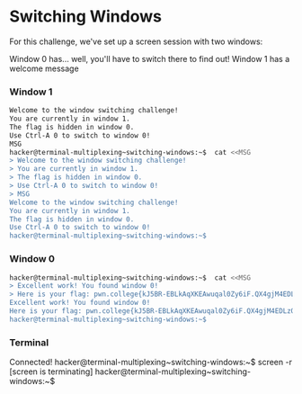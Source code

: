 # Switching Windows
For this challenge, we've set up a screen session with two windows:

Window 0 has... well, you'll have to switch there to find out!
Window 1 has a welcome message

### Window 1
```bash
Welcome to the window switching challenge!
You are currently in window 1.
The flag is hidden in window 0.
Use Ctrl-A 0 to switch to window 0!
MSG
hacker@terminal-multiplexing~switching-windows:~$  cat <<MSG
> Welcome to the window switching challenge!
> You are currently in window 1.
> The flag is hidden in window 0.
> Use Ctrl-A 0 to switch to window 0!
> MSG
Welcome to the window switching challenge!
You are currently in window 1.
The flag is hidden in window 0.
Use Ctrl-A 0 to switch to window 0!
hacker@terminal-multiplexing~switching-windows:~$
```
### Window 0
```bash
hacker@terminal-multiplexing~switching-windows:~$  cat <<MSG
> Excellent work! You found window 0!
> Here is your flag: pwn.college{kJ5BR-EBLkAqXKEAwuqal0Zy6iF.QX4gjM4EDLzQjN1czW}> MSG
Excellent work! You found window 0!
Here is your flag: pwn.college{kJ5BR-EBLkAqXKEAwuqal0Zy6iF.QX4gjM4EDLzQjN1czW}
hacker@terminal-multiplexing~switching-windows:~$
```

### Terminal
Connected!
hacker@terminal-multiplexing~switching-windows:~$ screen -r
[screen is terminating]
hacker@terminal-multiplexing~switching-windows:~$
```
